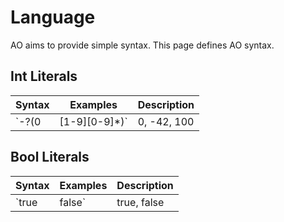 # Language

AO aims to provide simple syntax. This page defines AO syntax.

## Int Literals

|Syntax               |Examples     |Description|
|---------------------|-------------|-----------|
|`\-?(0|[1-9][0-9]*)` |0, -42, 100  |Evaluation of a number literal yields a numeric value.|

## Bool Literals

|Syntax|Examples|Description|
|------|--------|-----------|
|`true|false`|true, false|Evaluation of a bool literal yields a boolean value. It's either true or false.|
